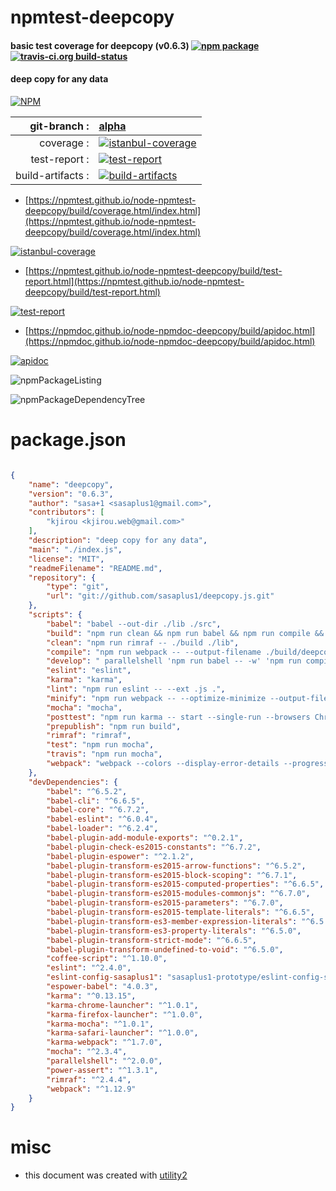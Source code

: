 # npmtest-deepcopy

#### basic test coverage for  deepcopy (v0.6.3)  [![npm package](https://img.shields.io/npm/v/npmtest-deepcopy.svg?style=flat-square)](https://www.npmjs.org/package/npmtest-deepcopy) [![travis-ci.org build-status](https://api.travis-ci.org/npmtest/node-npmtest-deepcopy.svg)](https://travis-ci.org/npmtest/node-npmtest-deepcopy)

#### deep copy for any data

[![NPM](https://nodei.co/npm/deepcopy.png?downloads=true&downloadRank=true&stars=true)](https://www.npmjs.com/package/deepcopy)

| git-branch : | [alpha](https://github.com/npmtest/node-npmtest-deepcopy/tree/alpha)|
|--:|:--|
| coverage : | [![istanbul-coverage](https://npmtest.github.io/node-npmtest-deepcopy/build/coverage.badge.svg)](https://npmtest.github.io/node-npmtest-deepcopy/build/coverage.html/index.html)|
| test-report : | [![test-report](https://npmtest.github.io/node-npmtest-deepcopy/build/test-report.badge.svg)](https://npmtest.github.io/node-npmtest-deepcopy/build/test-report.html)|
| build-artifacts : | [![build-artifacts](https://npmtest.github.io/node-npmtest-deepcopy/glyphicons_144_folder_open.png)](https://github.com/npmtest/node-npmtest-deepcopy/tree/gh-pages/build)|

- [https://npmtest.github.io/node-npmtest-deepcopy/build/coverage.html/index.html](https://npmtest.github.io/node-npmtest-deepcopy/build/coverage.html/index.html)

[![istanbul-coverage](https://npmtest.github.io/node-npmtest-deepcopy/build/screenCapture.buildCi.browser.%252Ftmp%252Fbuild%252Fcoverage.lib.html.png)](https://npmtest.github.io/node-npmtest-deepcopy/build/coverage.html/index.html)

- [https://npmtest.github.io/node-npmtest-deepcopy/build/test-report.html](https://npmtest.github.io/node-npmtest-deepcopy/build/test-report.html)

[![test-report](https://npmtest.github.io/node-npmtest-deepcopy/build/screenCapture.buildCi.browser.%252Ftmp%252Fbuild%252Ftest-report.html.png)](https://npmtest.github.io/node-npmtest-deepcopy/build/test-report.html)

- [https://npmdoc.github.io/node-npmdoc-deepcopy/build/apidoc.html](https://npmdoc.github.io/node-npmdoc-deepcopy/build/apidoc.html)

[![apidoc](https://npmdoc.github.io/node-npmdoc-deepcopy/build/screenCapture.buildCi.browser.%252Ftmp%252Fbuild%252Fapidoc.html.png)](https://npmdoc.github.io/node-npmdoc-deepcopy/build/apidoc.html)

![npmPackageListing](https://npmtest.github.io/node-npmtest-deepcopy/build/screenCapture.npmPackageListing.svg)

![npmPackageDependencyTree](https://npmtest.github.io/node-npmtest-deepcopy/build/screenCapture.npmPackageDependencyTree.svg)



# package.json

```json

{
    "name": "deepcopy",
    "version": "0.6.3",
    "author": "sasa+1 <sasaplus1@gmail.com>",
    "contributors": [
        "kjirou <kjirou.web@gmail.com>"
    ],
    "description": "deep copy for any data",
    "main": "./index.js",
    "license": "MIT",
    "readmeFilename": "README.md",
    "repository": {
        "type": "git",
        "url": "git://github.com/sasaplus1/deepcopy.js.git"
    },
    "scripts": {
        "babel": "babel --out-dir ./lib ./src",
        "build": "npm run clean && npm run babel && npm run compile && npm run minify",
        "clean": "npm run rimraf -- ./build ./lib",
        "compile": "npm run webpack -- --output-filename ./build/deepcopy.js",
        "develop": " parallelshell 'npm run babel -- -w' 'npm run compile -- -w' 'npm run minify -- -w'",
        "eslint": "eslint",
        "karma": "karma",
        "lint": "npm run eslint -- --ext .js .",
        "minify": "npm run webpack -- --optimize-minimize --output-filename ./build/deepcopy.min.js",
        "mocha": "mocha",
        "posttest": "npm run karma -- start --single-run --browsers Chrome,Firefox,Safari",
        "prepublish": "npm run build",
        "rimraf": "rimraf",
        "test": "npm run mocha",
        "travis": "npm run mocha",
        "webpack": "webpack --colors --display-error-details --progress"
    },
    "devDependencies": {
        "babel": "^6.5.2",
        "babel-cli": "^6.6.5",
        "babel-core": "^6.7.2",
        "babel-eslint": "^6.0.4",
        "babel-loader": "^6.2.4",
        "babel-plugin-add-module-exports": "^0.2.1",
        "babel-plugin-check-es2015-constants": "^6.7.2",
        "babel-plugin-espower": "^2.1.2",
        "babel-plugin-transform-es2015-arrow-functions": "^6.5.2",
        "babel-plugin-transform-es2015-block-scoping": "^6.7.1",
        "babel-plugin-transform-es2015-computed-properties": "^6.6.5",
        "babel-plugin-transform-es2015-modules-commonjs": "^6.7.0",
        "babel-plugin-transform-es2015-parameters": "^6.7.0",
        "babel-plugin-transform-es2015-template-literals": "^6.6.5",
        "babel-plugin-transform-es3-member-expression-literals": "^6.5.0",
        "babel-plugin-transform-es3-property-literals": "^6.5.0",
        "babel-plugin-transform-strict-mode": "^6.6.5",
        "babel-plugin-transform-undefined-to-void": "^6.5.0",
        "coffee-script": "^1.10.0",
        "eslint": "^2.4.0",
        "eslint-config-sasaplus1": "sasaplus1-prototype/eslint-config-sasaplus1.git",
        "espower-babel": "4.0.3",
        "karma": "^0.13.15",
        "karma-chrome-launcher": "^1.0.1",
        "karma-firefox-launcher": "^1.0.0",
        "karma-mocha": "^1.0.1",
        "karma-safari-launcher": "^1.0.0",
        "karma-webpack": "^1.7.0",
        "mocha": "^2.3.4",
        "parallelshell": "^2.0.0",
        "power-assert": "^1.3.1",
        "rimraf": "^2.4.4",
        "webpack": "^1.12.9"
    }
}
```



# misc
- this document was created with [utility2](https://github.com/kaizhu256/node-utility2)

